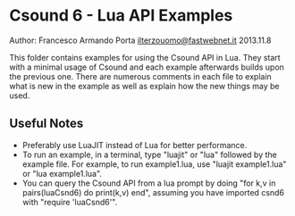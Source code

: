 # Csound 6 - Lua API Examples
Author: Francesco Armando Porta <ilterzouomo@fastwebnet.it>
2013.11.8

This folder contains examples for using the Csound API in Lua. They start with a minimal usage of Csound and each example afterwards builds upon the previous one.  There are numerous comments in each file to explain what is new in the example as well as explain how the new things may be used. 

## Useful Notes
* Preferably use LuaJIT instead of Lua for better performance.
* To run an example, in a terminal, type "luajit" or "lua" followed by the example file. For example, to run example1.lua, use "luajit example1.lua" or "lua example1.lua".
* You can query the Csound API from a lua prompt by doing "for k,v in pairs(luaCsnd6) do print(k,v) end", assuming you have imported csnd6 with "require 'luaCsnd6'". 

